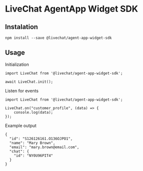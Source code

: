 # LiveChat AgentApp Widget SDK

## Instalation

```
npm install --save @livechat/agent-app-widget-sdk
```

## Usage


Initialization

```
import LiveChat from '@livechat/agent-app-widget-sdk';

await LiveChat.init();
```


Listen for events

```
import LiveChat from '@livechat/agent-app-widget-sdk';

LiveChat.on("customer_profile", (data) => {
	console.log(data);
});
```

Example output

```
{
  "id": "S126126161.O136OJPO1",
  "name": "Mary Brown",
  "email": "mary.brown@email.com",
  "chat": {
    "id": "NY0U96PIT4"
  }
}
```